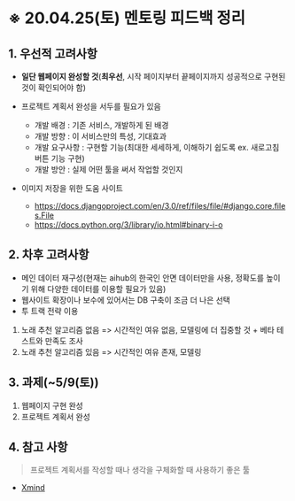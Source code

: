 # ※ 20.04.25(토) 멘토링 피드백 정리

## 1. 우선적 고려사항 

- **일단 웹페이지 완성할 것**(**최우선**, 시작 페이지부터 끝페이지까지 성공적으로 구현된 것이 확인되어야 함)
- 프로젝트 계획서 완성을 서두를 필요가 있음
  - 개발 배경 : 기존 서비스, 개발하게 된 배경
  - 개발 방향 : 이 서비스만의 특성, 기대효과
  - 개발 요구사항 : 구현할 기능(최대한 세세하게, 이해하기 쉽도록 ex. 새로고침 버튼 기능 구현)
  - 개발 방안 : 실제 어떤 툴을 써서 작업할 것인지

- 이미지 저장을 위한 도움 사이트 
  - https://docs.djangoproject.com/en/3.0/ref/files/file/#django.core.files.File
  - https://docs.python.org/3/library/io.html#binary-i-o



## 2. 차후 고려사항

- 메인 데이터 재구성(현재는 aihub의 한국인 안면 데이터만을 사용, 정확도를 높이기 위해 다양한 데이터를 이용할 필요가 있음)
- 웹사이트 확장이나 보수에 있어서는 DB 구축이 조금 더 나은 선택
- 투 트랙 전략 이용

1. 노래 추천 알고리즘 없음 => 시간적인 여유 없음, 모델링에 더 집중할 것 + 베타 테스트와 만족도 조사
2. 노래 추천 알고리즘 있음 => 시간적인 여유 존재, 모델링



## 3. 과제(~5/9(토))

1. 웹페이지 구현 완성
2. 프로젝트 계획서 완성



## 4. 참고 사항

> 프로젝트 계획서를 작성할 때나 생각을 구체화할 때 사용하기 좋은 툴

- [Xmind](https://ko.wikipedia.org/wiki/XMind)